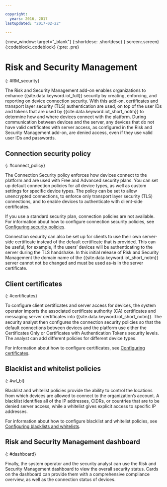 ```yaml
---

copyright:
  years: 2016, 2017
lastupdated: "2017-02-22"

---
```


{:new_window: target="\_blank"}
{:shortdesc: .shortdesc}
{:screen:.screen}
{:codeblock:.codeblock}
{:pre: .pre}

# Risk and Security Management
{: #RM_security}

The Risk and Security Management add-on enables organizations to enhance {{site.data.keyword.iot_full}} security by creating, enforcing, and reporting on device connection security. With this add-on, certificates and transport layer security (TLS) authentication are used, on top of the user IDs and tokens that are used by {{site.data.keyword.iot_short_notm}} to determine how and where devices connect with the platform. During communication between devices and the server, any devices that do not have valid certificates with server access, as configured in the Risk and Security Management add-on, are denied access, even if they use valid user IDs and passwords.

## Connection security policy
{: #connect_policy}

The Connection Security policy enforces how devices connect to the platform and are used with Free and Advanced security plans. You can set up default connection policies for all device types, as well as custom settings for specific device types. The policy can be set to allow unencrypted connections, to enforce only transport layer security (TLS) connections, and to enable devices to authenticate with client-side certificates.

If you use a standard security plan, connection policies are not available. For information about how to configure connection security policies, see [Configuring security policies](set_up_policies.html).

Connection security can also be set up for clients to use their own server-side certificate instead of the default certificate that is provided. This can be useful, for example, if the users’ devices will be authenticating to the server during the TLS handshake. In this initial release of Risk and Security Management the domain name of the {{site.data.keyword.iot_short_notm}} server cannot not be changed and must be used as-is in the server certificate.



## Client certificates
{: #certificates}

To configure client certificates and server access for devices, the system operator imports the associated certificate authority (CA) certiﬁcates and messaging server certificates into {{site.data.keyword.iot_short_notm}}. The security analyst then conﬁgures the connection security policies so that the default connections between devices and the platform use either the Certificates Only or Certificates with Authentication Tokens security levels. The analyst can add different policies for different device types.

For information about how to configure certificates, see [Configuring certificates](set_up_certificates.html).

## Blacklist and whitelist policies
{: #wl_bl}

Blacklist and whitelist policies provide the ability to control the locations from which devices are allowed to connect to the organization’s account. A blacklist identifies all of the IP addresses, CIDRs, or countries that are to be denied server access, while a whitelist gives explicit access to specific IP addresses.

For information about how to configure blacklist and whitelist policies, see [Configuring blacklists and whitelists](set_up_policies.html#config_black_white).

## Risk and Security Management dashboard
{: #dashboard}

Finally, the system operator and the security analyst can use the Risk and Security Management dashboard to view the overall security status. Cards on the dashboard can provide them with a comprehensive compliance overview, as well as the connection status of devices.
